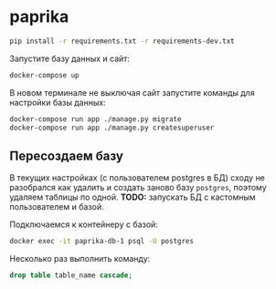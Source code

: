 # paprika

```bash
pip install -r requirements.txt -r requirements-dev.txt
```

Запустите базу данных и сайт:

```bash
docker-compose up
```

В новом терминале не выключая сайт запустите команды для настройки базы данных:

```bash
docker-compose run app ./manage.py migrate
docker-compose run app ./manage.py createsuperuser
```

## Пересоздаем базу

В текущих настройках (с пользователем postgres в БД) сходу не разобрался как удалить и создать заново базу `postgres`, поэтому удаляем таблицы по одной. **TODO:** запускать БД с кастомным пользователем и базой.

Подключаемся к контейнеру с базой:

```bash
docker exec -it paprika-db-1 psql -U postgres
```

Несколько раз выполнить команду:

```sql
drop table table_name cascade;
```
